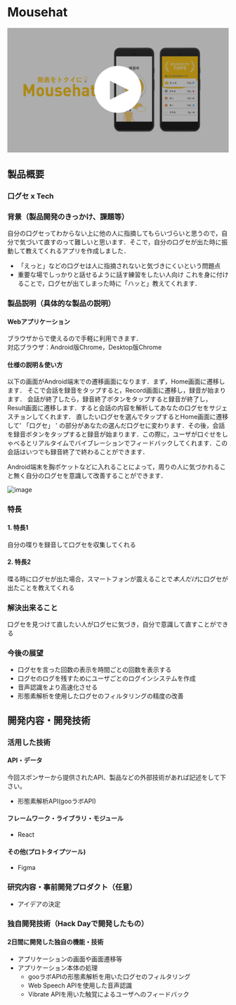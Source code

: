 # Mousehat

[![Product Name](image.png)](https://www.youtube.com/watch?v=G5rULR53uMk)

## 製品概要
### 口グセ x Tech

### 背景（製品開発のきっかけ、課題等）
自分の口グセってわからない上に他の人に指摘してもらいづらいと思うので，自分で気づいて直すのって難しいと思います．そこで，自分の口グセが出た時に振動して教えてくれるアプリを作成しました．
- 「えっと」などの口グセは人に指摘されないと気づきにくいという問題点
-  重要な場でしっかりと話せるように話す練習をしたい人向け
これを身に付けることで，口グセが出てしまった時に「ハッと」教えてくれます．
### 製品説明（具体的な製品の説明）

#### Webアプリケーション  
ブラウザからで使えるので手軽に利用できます．  
対応ブラウザ：Android版Chrome，Desktop版Chrome  

#### 仕様の説明＆使い方
以下の画面がAndroid端末での遷移画面になります．まず，Home画面に遷移します．
そこで会話を録音をタップすると，Record画面に遷移し，録音が始まります．
会話が終了したら，録音終了ボタンをタップすると録音が終了し，Result画面に遷移します．すると会話の内容を解析してあなたの口グセをサジェスチョンしてくれます．
直したい口グセを選んでタップするとHome画面に遷移して' 「口グセ」 ' の部分があなたの選んだ口グセに変わります．その後，会話を録音ボタンをタップすると録音が始まります．この際に，ユーザが口ぐせをしゃべるとリアルタイムでバイブレーションでフィードバックしてくれます．この会話はいつでも録音終了で終わることができます．  

Android端末を胸ポケットなどに入れることによって，周りの人に気づかれること無く自分の口グセを意識して改善することができます．

![image](https://user-images.githubusercontent.com/29916489/67154579-c7115c80-f339-11e9-9e3b-efbd20578ea6.png)

### 特長

#### 1. 特長1  
自分の喋りを録音して口グセを収集してくれる  

#### 2. 特長2  
喋る時に口グセが出た場合，スマートフォンが震えることで*本人だけ*に口グセが出たことを教えてくれる  


### 解決出来ること  
口グセを見つけて直したい人が口グセに気づき，自分で意識して直すことができる    

### 今後の展望  
- 口グセを言った回数の表示を時間ごとの回数を表示する  
- 口グセのログを残すためにユーザごとのログインシステムを作成  
- 音声認識をより高速化させる  
- 形態素解析を使用した口グセのフィルタリングの精度の改善  

## 開発内容・開発技術  
### 活用した技術  
#### API・データ  
今回スポンサーから提供されたAPI、製品などの外部技術があれば記述をして下さい。  

* 形態素解析API(gooラボAPI)  

#### フレームワーク・ライブラリ・モジュール
* React  

#### その他(プロトタイプツール)
* Figma  

### 研究内容・事前開発プロダクト（任意）

* アイデアの決定  

### 独自開発技術（Hack Dayで開発したもの） 
#### 2日間に開発した独自の機能・技術  
* アプリケーションの画面や画面遷移等  
* アプリケーション本体の処理  
  * gooラボAPIの形態素解析を用いた口グセのフィルタリング  
  * Web Speech APIを使用した音声認識  
  * Vibrate APIを用いた触覚によるユーザへのフィードバック  